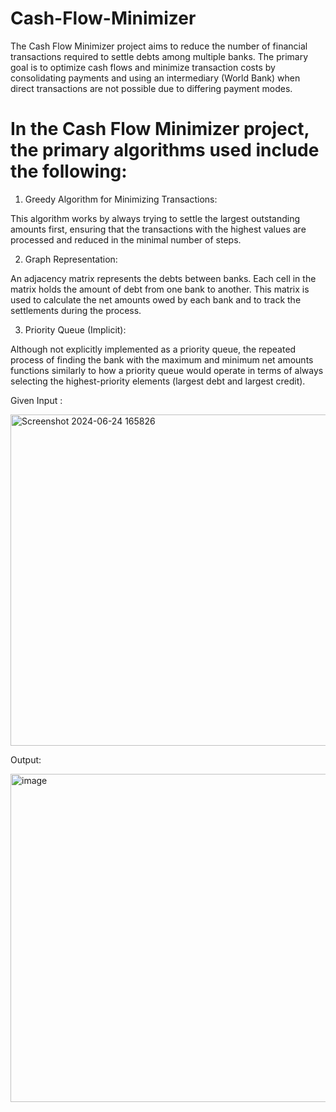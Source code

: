 # Cash-Flow-Minimizer
The Cash Flow Minimizer project aims to reduce the number of financial transactions required to settle debts among multiple banks. The primary goal is to optimize cash flows and minimize transaction costs by consolidating payments and using an intermediary (World Bank) when direct transactions are not possible due to differing payment modes.

# In the Cash Flow Minimizer project, the primary algorithms used include the following:

1. Greedy Algorithm for Minimizing Transactions:

This algorithm works by always trying to settle the largest outstanding amounts first, ensuring that the transactions with the highest values are processed and reduced in the minimal number of steps.

2.  Graph Representation:

An adjacency matrix represents the debts between banks. Each cell in the matrix holds the amount of debt from one bank to another.
This matrix is used to calculate the net amounts owed by each bank and to track the settlements during the process.

3. Priority Queue (Implicit):

Although not explicitly implemented as a priority queue, the repeated process of finding the bank with the maximum and minimum net amounts functions similarly to how a priority queue would operate in terms of always selecting the highest-priority elements (largest debt and largest credit).

Given Input :


<img width="530" alt="Screenshot 2024-06-24 165826" src="https://github.com/uniquekhushi/Cash-Flow-Minimizer/assets/112020768/46655de6-9bd4-4b05-aef2-b43509f09e5c">


Output: 

<img width="525" alt="image" src="https://github.com/uniquekhushi/Cash-Flow-Minimizer/assets/112020768/d96126ce-6a30-49d7-bf68-b50de6c3a761">

